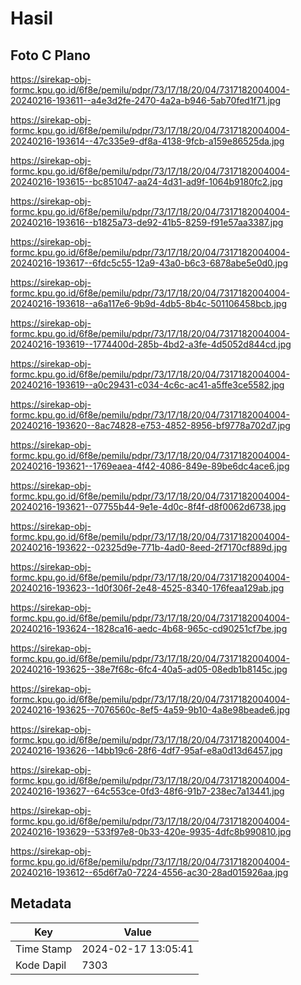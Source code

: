 # Hasil

## Foto C Plano

https://sirekap-obj-formc.kpu.go.id/6f8e/pemilu/pdpr/73/17/18/20/04/7317182004004-20240216-193611--a4e3d2fe-2470-4a2a-b946-5ab70fed1f71.jpg

https://sirekap-obj-formc.kpu.go.id/6f8e/pemilu/pdpr/73/17/18/20/04/7317182004004-20240216-193614--47c335e9-df8a-4138-9fcb-a159e86525da.jpg

https://sirekap-obj-formc.kpu.go.id/6f8e/pemilu/pdpr/73/17/18/20/04/7317182004004-20240216-193615--bc851047-aa24-4d31-ad9f-1064b9180fc2.jpg

https://sirekap-obj-formc.kpu.go.id/6f8e/pemilu/pdpr/73/17/18/20/04/7317182004004-20240216-193616--b1825a73-de92-41b5-8259-f91e57aa3387.jpg

https://sirekap-obj-formc.kpu.go.id/6f8e/pemilu/pdpr/73/17/18/20/04/7317182004004-20240216-193617--6fdc5c55-12a9-43a0-b6c3-6878abe5e0d0.jpg

https://sirekap-obj-formc.kpu.go.id/6f8e/pemilu/pdpr/73/17/18/20/04/7317182004004-20240216-193618--a6a117e6-9b9d-4db5-8b4c-501106458bcb.jpg

https://sirekap-obj-formc.kpu.go.id/6f8e/pemilu/pdpr/73/17/18/20/04/7317182004004-20240216-193619--1774400d-285b-4bd2-a3fe-4d5052d844cd.jpg

https://sirekap-obj-formc.kpu.go.id/6f8e/pemilu/pdpr/73/17/18/20/04/7317182004004-20240216-193619--a0c29431-c034-4c6c-ac41-a5ffe3ce5582.jpg

https://sirekap-obj-formc.kpu.go.id/6f8e/pemilu/pdpr/73/17/18/20/04/7317182004004-20240216-193620--8ac74828-e753-4852-8956-bf9778a702d7.jpg

https://sirekap-obj-formc.kpu.go.id/6f8e/pemilu/pdpr/73/17/18/20/04/7317182004004-20240216-193621--1769eaea-4f42-4086-849e-89be6dc4ace6.jpg

https://sirekap-obj-formc.kpu.go.id/6f8e/pemilu/pdpr/73/17/18/20/04/7317182004004-20240216-193621--07755b44-9e1e-4d0c-8f4f-d8f0062d6738.jpg

https://sirekap-obj-formc.kpu.go.id/6f8e/pemilu/pdpr/73/17/18/20/04/7317182004004-20240216-193622--02325d9e-771b-4ad0-8eed-2f7170cf889d.jpg

https://sirekap-obj-formc.kpu.go.id/6f8e/pemilu/pdpr/73/17/18/20/04/7317182004004-20240216-193623--1d0f306f-2e48-4525-8340-176feaa129ab.jpg

https://sirekap-obj-formc.kpu.go.id/6f8e/pemilu/pdpr/73/17/18/20/04/7317182004004-20240216-193624--1828ca16-aedc-4b68-965c-cd90251cf7be.jpg

https://sirekap-obj-formc.kpu.go.id/6f8e/pemilu/pdpr/73/17/18/20/04/7317182004004-20240216-193625--38e7f68c-6fc4-40a5-ad05-08edb1b8145c.jpg

https://sirekap-obj-formc.kpu.go.id/6f8e/pemilu/pdpr/73/17/18/20/04/7317182004004-20240216-193625--7076560c-8ef5-4a59-9b10-4a8e98beade6.jpg

https://sirekap-obj-formc.kpu.go.id/6f8e/pemilu/pdpr/73/17/18/20/04/7317182004004-20240216-193626--14bb19c6-28f6-4df7-95af-e8a0d13d6457.jpg

https://sirekap-obj-formc.kpu.go.id/6f8e/pemilu/pdpr/73/17/18/20/04/7317182004004-20240216-193627--64c553ce-0fd3-48f6-91b7-238ec7a13441.jpg

https://sirekap-obj-formc.kpu.go.id/6f8e/pemilu/pdpr/73/17/18/20/04/7317182004004-20240216-193629--533f97e8-0b33-420e-9935-4dfc8b990810.jpg

https://sirekap-obj-formc.kpu.go.id/6f8e/pemilu/pdpr/73/17/18/20/04/7317182004004-20240216-193612--65d6f7a0-7224-4556-ac30-28ad015926aa.jpg


## Metadata

| Key        | Value               |
| ---------- | ------------------- |
| Time Stamp | 2024-02-17 13:05:41 |
| Kode Dapil | 7303                |



